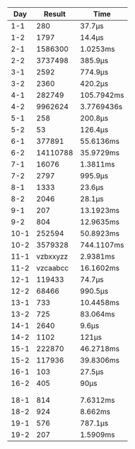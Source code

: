 | Day  | Result   | Time       |
| ---- | -------- | ---------- |
| 1-1  | 280      | 37.7µs     |
| 1-2  | 1797     | 14.4µs     |
| 2-1  | 1586300  | 1.0253ms   |
| 2-2  | 3737498  | 385.9µs    |
| 3-1  | 2592     | 774.9µs    |
| 3-2  | 2360     | 420.2µs    |
| 4-1  | 282749   | 105.7942ms |
| 4-2  | 9962624  | 3.7769436s |
| 5-1  | 258      | 200.8µs    |
| 5-2  | 53       | 126.4µs    |
| 6-1  | 377891   | 55.6136ms  |
| 6-2  | 14110788 | 35.9729ms  |
| 7-1  | 16076    | 1.3811ms   |
| 7-2  | 2797     | 995.9µs    |
| 8-1  | 1333     | 23.6µs     |
| 8-2  | 2046     | 28.1µs     |
| 9-1  | 207      | 13.1923ms  |
| 9-2  | 804      | 12.9635ms  |
| 10-1 | 252594   | 50.8923ms  |
| 10-2 | 3579328  | 744.1107ms |
| 11-1 | vzbxxyzz | 2.9381ms   |
| 11-2 | vzcaabcc | 16.1602ms  |
| 12-1 | 119433   | 74.7µs     |
| 12-2 | 68466    | 990.5µs    |
| 13-1 | 733      | 10.4458ms  |
| 13-2 | 725      | 83.064ms   |
| 14-1 | 2640     | 9.6µs      |
| 14-2 | 1102     | 121µs      |
| 15-1 | 222870   | 46.2718ms  |
| 15-2 | 117936   | 39.8306ms  |
| 16-1 | 103      | 27.5µs     |
| 16-2 | 405      | 90µs       |
|      |          |            |
|      |          |            |
| 18-1 | 814      | 7.6312ms   |
| 18-2 | 924      | 8.662ms    |
| 19-1 | 576 | 787.1µs |
| 19-2 | 207 | 1.5909ms |
